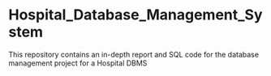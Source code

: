 # Hospital_Database_Management_System
This repository contains an in-depth report and SQL code for the database management project for a Hospital DBMS
